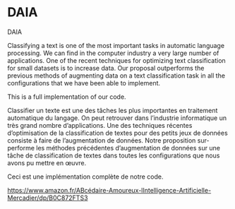 # DAIA
DAIA

Classifying a text is one of the most important tasks in automatic language processing. We can find in the computer industry a very large number of applications. One of the recent techniques for optimizing text classification for small datasets is to increase data. Our proposal outperforms the previous methods of augmenting data on a text classification task in all the configurations that we have been able to implement.

This is a full implementation of our code.

Classifier un texte est une des tâches les plus importantes en traitement automatique du langage. On peut retrouver dans l’industrie informatique un très grand nombre d’applications. Une des techniques récentes d’optimisation de la classification de textes pour des petits jeux de données consiste à faire de l’augmentation de données. Notre proposition sur-performe les méthodes précédentes d’augmentation de données sur une tâche de classification de textes dans toutes les configurations que nous avons pu mettre en œuvre.

Ceci est une implémentation complète de notre code.

https://www.amazon.fr/ABcédaire-Amoureux-lIntelligence-Artificielle-Mercadier/dp/B0C872FTS3
